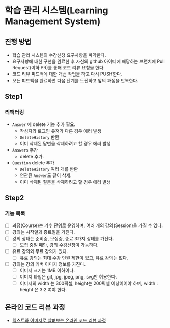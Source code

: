 # 학습 관리 시스템(Learning Management System)
## 진행 방법
* 학습 관리 시스템의 수강신청 요구사항을 파악한다.
* 요구사항에 대한 구현을 완료한 후 자신의 github 아이디에 해당하는 브랜치에 Pull Request(이하 PR)를 통해 코드 리뷰 요청을 한다.
* 코드 리뷰 피드백에 대한 개선 작업을 하고 다시 PUSH한다.
* 모든 피드백을 완료하면 다음 단계를 도전하고 앞의 과정을 반복한다.

## Step1

### 리팩터링

- `Answer` 에 delete 기능 추가 필요.
  - 작성자와 로그인 유저가 다른 경우 에러 발생
  - `DeleteHistory` 반환
  - 이미 삭제된 답변을 삭제하려고 할 경우 에러 발생
- `Answers` 추가
  - delete 추가.
- `Question` delete 추가
  - `DeleteHistory` 여러 개를 반환
  - 연관된 `Answer`도 같이 삭제.
  - 이미 삭제된 질문을 삭제하려고 할 경우 에러 발생

## Step2

### 기능 목록
- [ ] 과정(Course)는 기수 단위로 운영하며, 여러 개의 강의(Session)을 가질 수 있다.
- [ ] 강의는 시작일과 종료일을 가진다.
- [ ] 강의 상태는 준비중, 모집중, 종료 3가지 상태를 가진다.
  - [ ] 모집 중일 때만, 강의 수강신청이 가능하다.
- [ ] 유료 강의와 무료 강의가 있다.
  - [ ] 유료 강의는 최대 수강 인원 제한이 있고, 유료 강의는 없다.
- [ ] 강의는 강의 커버 이미지 정보를 가진다.
  - [ ] 이미지 크기는 1MB 이하이다.
  - [ ] 이미지 타입은 gif, jpg, jpeg, png, svg만 허용한다.
  - [ ] 이미지의 width 는 300픽셀, height는 200픽셀 이상이어야 하며, width : height 은 3:2 여야 한다.

## 온라인 코드 리뷰 과정
* [텍스트와 이미지로 살펴보는 온라인 코드 리뷰 과정](https://github.com/next-step/nextstep-docs/tree/master/codereview)